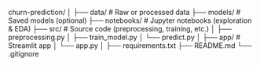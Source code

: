 churn-prediction/
│
├── data/                  # Raw or processed data
├── models/                # Saved models (optional)
├── notebooks/             # Jupyter notebooks (exploration & EDA)
├── src/                   # Source code (preprocessing, training, etc.)
│   ├── preprocessing.py
│   ├── train_model.py
│   └── predict.py
│
├── app/                   # Streamlit app
│   └── app.py
│
├── requirements.txt
├── README.md
└── .gitignore
